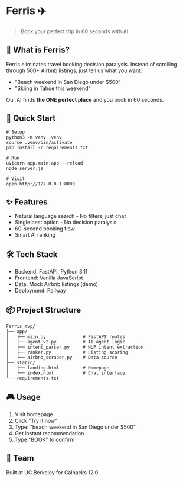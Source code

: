 # Ferris ✈️

> Book your perfect trip in 60 seconds with AI

## 🎯 What is Ferris?

Ferris eliminates travel booking decision paralysis. Instead of scrolling through 500+ Airbnb listings, just tell us what you want:

- "Beach weekend in San Diego under $500"
- "Skiing in Tahoe this weekend"  

Our AI finds **the ONE perfect place** and you book in 60 seconds.

## 🚀 Quick Start

```
# Setup
python3 -m venv .venv
source .venv/bin/activate
pip install -r requirements.txt

# Run
uvicorn app.main:app --reload
node server.js

# Visit
open http://127.0.0.1:8000
```

## ✨ Features

- Natural language search - No filters, just chat
- Single best option - No decision paralysis
- 60-second booking flow
- Smart AI ranking

## 🛠️ Tech Stack

- Backend: FastAPI, Python 3.11
- Frontend: Vanilla JavaScript
- Data: Mock Airbnb listings (demo)
- Deployment: Railway

## 📦 Project Structure

```
Ferris_mvp/
├── app/
│   ├── main.py              # FastAPI routes
│   ├── agent_v2.py          # AI agent logic
│   ├── intent_parser.py     # NLP intent extraction
│   ├── ranker.py            # Listing scoring
│   └── airbnb_scraper.py    # Data source
├── static/
│   ├── landing.html         # Homepage
│   └── index.html           # Chat interface
└── requirements.txt
```

## 🎮 Usage

1. Visit homepage
2. Click "Try it now"
3. Type: "beach weekend in San Diego under $500"
4. Get instant recommendation
5. Type "BOOK" to confirm

## 👥 Team

Built at UC Berkeley for Calhacks 12.0

